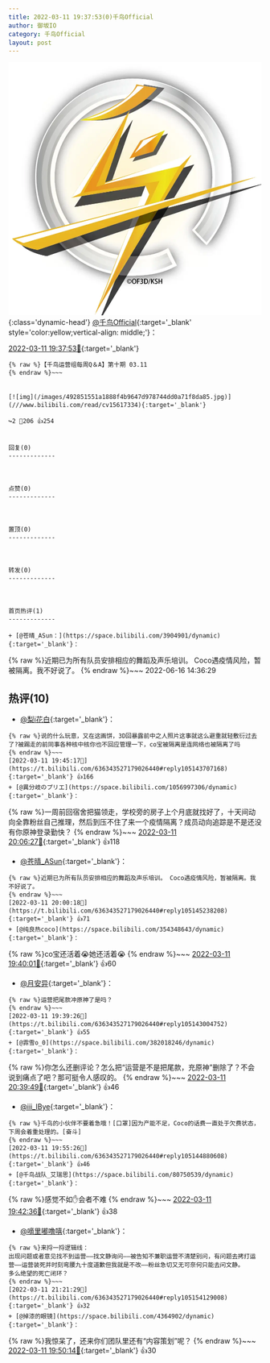 ```yaml
---
title: 2022-03-11 19:37:53(0)千鸟Official
author: 御坂IO
category: 千鸟Official
layout: post
---
```


![img](/images/d7235309f85c0e1aec9d4ca9b6be983202228f8e.jpg){:class='dynamic-head'}
[@千鸟Official](https://space.bilibili.com/553771121/dynamic){:target='_blank' style='color:yellow;vertical-align: middle;'}：

[2022-03-11 19:37:53🔗](https://t.bilibili.com/636343527179026440){:target='_blank'}

~~~
{% raw %}【千鸟运营组每周Q＆A】第十期 03.11
{% endraw %}~~~


[![img](/images/492851551a1888f4b9647d978744dd0a71f8da85.jpg)](///www.bilibili.com/read/cv15617334){:target='_blank'}

↪️2 💬206 👍254


回复(0)
-------------



点赞(0)
-------------



置顶(0)
-------------



转发(0)
-------------



首页热评(1)
-------------

+ [@苍晴_ASun：](https://space.bilibili.com/3904901/dynamic){:target='_blank'}：
~~~
{% raw %}近期已为所有队员安排相应的舞蹈及声乐培训。 Coco遇疫情风险，暂被隔离。我不好说了。
{% endraw %}~~~
2022-06-16 14:36:29


热评(10)
-------------

+ [@梨i花白](https://space.bilibili.com/4859949/dynamic){:target='_blank'}：
~~~
{% raw %}说的什么玩意，又在这画饼，3D回暴露前中之人照片这事就这么避重就轻敷衍过去了?被踢走的前同事各种核中核你也不回应管理一下，co宝被隔离是连网络也被隔离了吗
{% endraw %}~~~
[2022-03-11 19:45:17🔗](https://t.bilibili.com/636343527179026440#reply105143707168){:target='_blank'} 👍166
+ [@異分岐のプリエ](https://space.bilibili.com/1056997306/dynamic){:target='_blank'}：
~~~
{% raw %}一周前回宿舍把猫领走，学校旁的房子上个月底就找好了，十天间动向全靠粉丝自己推理，然后到压不住了来一个疫情隔离？成员动向追踪是不是还没有你原神登录勤快？
{% endraw %}~~~
[2022-03-11 20:06:27🔗](https://t.bilibili.com/636343527179026440#reply105146018720){:target='_blank'} 👍118
+ [@苍晴_ASun](https://space.bilibili.com/3904901/dynamic){:target='_blank'}：
~~~
{% raw %}近期已为所有队员安排相应的舞蹈及声乐培训。 Coco遇疫情风险，暂被隔离。我不好说了。
{% endraw %}~~~
[2022-03-11 20:00:18🔗](https://t.bilibili.com/636343527179026440#reply105145238208){:target='_blank'} 👍71
+ [@纯良热coco](https://space.bilibili.com/354348643/dynamic){:target='_blank'}：
~~~
{% raw %}co宝还活着😭她还活着😭
{% endraw %}~~~
[2022-03-11 19:40:01🔗](https://t.bilibili.com/636343527179026440#reply105143133216){:target='_blank'} 👍60
+ [@月安异](https://space.bilibili.com/21954967/dynamic){:target='_blank'}：
~~~
{% raw %}运营把尾款冲原神了是吗？
{% endraw %}~~~
[2022-03-11 19:39:26🔗](https://t.bilibili.com/636343527179026440#reply105143004752){:target='_blank'} 👍55
+ [@霏雪o_0](https://space.bilibili.com/382018246/dynamic){:target='_blank'}：
~~~
{% raw %}你怎么还删评论？怎么把“运营是不是把尾款，充原神”删除了？不会说到痛点了吧？那可挺令人感叹的。
{% endraw %}~~~
[2022-03-11 20:39:49🔗](https://t.bilibili.com/636343527179026440#reply105149419664){:target='_blank'} 👍46
+ [@iii_IBye](https://space.bilibili.com/171272536/dynamic){:target='_blank'}：
~~~
{% raw %}千鸟的小伙伴不要着急哦！[口罩]因为产能不足，Coco的话费一直处于欠费状态，下周会着重处理的。[奋斗]
{% endraw %}~~~
[2022-03-11 19:55:26🔗](https://t.bilibili.com/636343527179026440#reply105144880608){:target='_blank'} 👍46
+ [@千鸟战队_艾瑞思](https://space.bilibili.com/80750539/dynamic){:target='_blank'}：
~~~
{% raw %}感觉不如✋会者不难
{% endraw %}~~~
[2022-03-11 19:42:36🔗](https://t.bilibili.com/636343527179026440#reply105143385488){:target='_blank'} 👍38
+ [@嘀里嘟噜嘻](https://space.bilibili.com/473638173/dynamic){:target='_blank'}：
~~~
{% raw %}来捋一捋逻辑线：
出现问题或者意见找不到运营——找文静询问——被告知不兼职运营不清楚别问，有问题去拷打运营——运营装死并时刻弯腰九十度道歉但我就是不改——粉丝急切又无可奈何只能去问文静。
多么绝望的死亡闭环？
{% endraw %}~~~
[2022-03-11 21:21:29🔗](https://t.bilibili.com/636343527179026440#reply105154129008){:target='_blank'} 👍32
+ [@掉漆的眼镜](https://space.bilibili.com/4364902/dynamic){:target='_blank'}：
~~~
{% raw %}我惊呆了，还来你们团队里还有“内容策划”呢？
{% endraw %}~~~
[2022-03-11 19:50:14🔗](https://t.bilibili.com/636343527179026440#reply105144242224){:target='_blank'} 👍30


